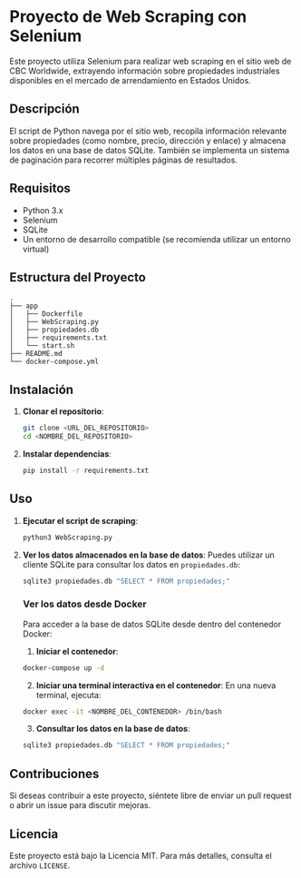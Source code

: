 
# Proyecto de Web Scraping con Selenium

Este proyecto utiliza Selenium para realizar web scraping en el sitio web de CBC Worldwide, extrayendo información sobre propiedades industriales disponibles en el mercado de arrendamiento en Estados Unidos.

## Descripción

El script de Python navega por el sitio web, recopila información relevante sobre propiedades (como nombre, precio, dirección y enlace) y almacena los datos en una base de datos SQLite. También se implementa un sistema de paginación para recorrer múltiples páginas de resultados.

## Requisitos

- Python 3.x
- Selenium
- SQLite
- Un entorno de desarrollo compatible (se recomienda utilizar un entorno virtual)

## Estructura del Proyecto

```
.
├── app
│   ├── Dockerfile
│   ├── WebScraping.py
│   ├── propiedades.db
│   ├── requirements.txt
│   └── start.sh
├── README.md
└── docker-compose.yml
```

## Instalación

1. **Clonar el repositorio**:

   ```bash
   git clone <URL_DEL_REPOSITORIO>
   cd <NOMBRE_DEL_REPOSITORIO>
   ```

2. **Instalar dependencias**:

   ```bash
   pip install -r requirements.txt
   ```

## Uso

1. **Ejecutar el script de scraping**:

   ```bash
   python3 WebScraping.py
   ```

2. **Ver los datos almacenados en la base de datos**:
   Puedes utilizar un cliente SQLite para consultar los datos en `propiedades.db`:

    ```bash
   sqlite3 propiedades.db "SELECT * FROM propiedades;"
   ```

   ### Ver los datos desde Docker

   Para acceder a la base de datos SQLite desde dentro del contenedor Docker:

   1. **Iniciar el contenedor**:

   ```bash
   docker-compose up -d
   ```

   2. **Iniciar una terminal interactiva en el contenedor**:
   En una nueva terminal, ejecuta:

   ```bash
   docker exec -it <NOMBRE_DEL_CONTENEDOR> /bin/bash
   ```

   3. **Consultar los datos en la base de datos**:

   ```bash
   sqlite3 propiedades.db "SELECT * FROM propiedades;"
   ```

## Contribuciones

Si deseas contribuir a este proyecto, siéntete libre de enviar un pull request o abrir un issue para discutir mejoras.

## Licencia

Este proyecto está bajo la Licencia MIT. Para más detalles, consulta el archivo `LICENSE`.